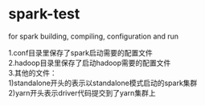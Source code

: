 # spark-test
for spark building, compiling, configuration and run

1.conf目录里保存了spark启动需要的配置文件  
2.hadoop目录里保存了启动hadoop需要的配置文件  
3.其他的文件：  
  1)standalone开头的表示以standalone模式启动的spark集群  
  2)yarn开头表示driver代码提交到了yarn集群上  
